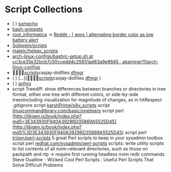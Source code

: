 # Script Collections

* ( ) [somecho](https://github.com/somecho/utility-scripts)
* [bash-snippets](https://github.com/alexanderepstein/Bash-Snippets)
* [root_informatica](https://git.disroot.org/root_informatica/others) -> [Reddit - [ wms ] alternating border color as low battery alert](https://www.reddit.com/r/unixporn/comments/1239m15/wms_alternating_border_color_as_low_battery_alert/)
* [Soliprem/scripts](https://github.com/Soliprem/scripts)
* [matejc/helper_scripts](https://github.com/matejc/helper_scripts)
* [arch-linux-configs/bashrc-setup.sh at cc3ce35e32bcb7c50ccedd4c25651ad63a9e8845 · akaminer11/arch-linux-configs](https://github.com/akaminer11/arch-linux-configs/blob/cc3ce35e32bcb7c50ccedd4c25651ad63a9e8845/scripts/bashrc-setup.sh)
* [scripts](https://github.com/casjay-dotfiles/scripts)casjay-dotfiles [dfmgr](https://github.com/dfmgr)
* ( ) [...]([scripts](https://github.com/casjay-dotfiles/scripts)casjay-dotfiles [dfmgr](https://github.com/dfmgr) )
* ( ) [anhyo](https://gitlab.com/anhvo8836/scripts)
* script Treediff: show differences between branches or directories in tree format, either one tree with different colors, or side-by-side treesIncluding visualization for magnitude of changes, as in hitRespect .gitignore
script [karshPrime/silly_scripts](https://github.com/karshPrime/silly_scripts)
script [linuxcommandlibrary.com/basic/oneliners](https://linuxcommandlibrary.com/basic/oneliners)
script perl [http://libgen.is/book/index.php?md5=3E343930F940A39296D35869A5525D45](http://libgen.is/book/index.php?md5%3D3E343930F940A39296D35869A5525D45)
script perl [trizen/perl-scripts](https://github.com/trizen/perl-scripts) 5 great Perl scripts to keep in your sysadmin toolbox
script perl [redhat.com/sysadmin/perl-scripts](https://www.redhat.com/sysadmin/perl-scripts)
scripts: write utility scripts to list contents of all nvim-relevant directories, such as those on packpath and rtp -> require first running headless nvim redir commands
Steve Oualline - Wicked Cool Perl Scripts : Useful Perl Scripts That Solve Difficult Problems
